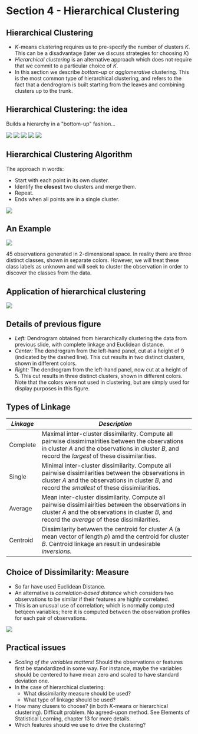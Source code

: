# Section 4 - Hierarchical Clustering
## Hierarchical Clustering
* $K$-means clustering requires us to pre-specify the number of clusters $K.$ This can be a disadvantage (later we discuss strategies for choosing $K$)
* _Hierarchical clustering_ is an alternative approach which does not require that we commit to a particular choice of $K.$
* In this section we describe _bottom-up_ or _agglomerative_ clustering. This is the most common type of hierarchical clustering, and refers to the fact that a dendrogram is built starting from the leaves and combining clusters up to the trunk.
## Hierarchical Clustering: the idea
Builds a hierarchy in a "bottom-up" fashion...

![](images/hier.png)
![](images/hier1.png)
![](images/hier2.png)
![](images/hier3.png)
![](images/hier4.png)
## Hierarchical Clustering Algorithm
The approach in words:
* Start with each point in its own cluster.
* Identify the **closest** two clusters and merge them.
* Repeat.
* Ends when all points are in a single cluster.

![](images/hie.png)
## An Example
![](images/ex.png)

$45$ observations generated in $2$-dimensional space. In reality there are three distinct classes, shown in separate colors. However, we will treat these class labels as unknown and will seek to cluster the observation in order to discover the classes from the data.
## Application of hierarchical clustering
![](images/app.png)
## Details of previous figure
* _Left:_ Dendrogram obtained from hierarchically clustering the data from previous slide, with complete linkage and Euclidean distance.
* _Center:_ The dendrogram from the left-hand panel, cut at a height of $9$ (indicated by the dashed line). This cut results in two distinct clusters, shown in different colors.
* _Right:_ The dendrogram from the left-hand panel, now cut at a height of $5.$ This cut results in three distinct clusters, shown in different colors. Note that the colors were not used in clustering, but are simply used for display purposes in this figure.
## Types of Linkage
| _Linkage_ | _Description_ |
| --- | --- |
| Complete | Maximal inter-cluster dissimilarity. Compute all pairwise dissimimalrities between the observations in cluster $A$ and the observations in cluster $B$, and record the _largest_ of these dissimilarities. |
| Single | Minimal inter-cluster dissimilarity. Compute all pairwise dissimilarities between the observations in cluster $A$ and the observations in cluster $B,$ and record the _smallest_ of these dissimilarities. |
| Average | Mean inter-cluster dissimilarity. Compute all pairwise dissimilairities between the observations in cluster $A$ and the observations in cluster $B,$ and record the _average_ of these dissimilarities. |
| Centroid | Dissimilarity betwwen the centroid for cluster $A$ (a mean vector of length $p$) amd the centroid for cluster $B.$ Centroid linkage an result in undesirable _inversions._ |
## Choice of Dissimilarity: Measure
* So far have used Euclidean Distance.
* An alternative is _correlation-based distance_ which considers two observations to be similar if their features are highly correlated.
* This is an unusual use of correlation; which is normally computed betqeen variables; here it is computed between the observation profiles for each pair of observations.

![](images/choice.png)
## Practical issues
* _Scaling of the variables matters!_ Should the observations or features first be standardized in some way. For instance, maybe the variables should be centered to have mean zero and scaled to have standard deviation one.
* In the case of hierarchical clustering:
  * What dissimilarity measure should be used?
  * What type of linkage should be used?
* How many clusers to choose? (in both $K$-means or hierarchical clustering). Difficult problem. No agreed-upon method. See Elements of Statistical Learning, chapter $13$ for more details.
* Which features should we use to drive the clustering?

